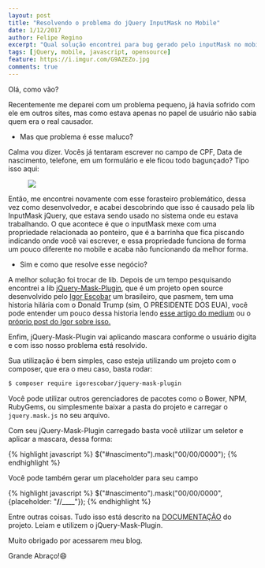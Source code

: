 ```yaml
---
layout: post
title: "Resolvendo o problema do jQuery InputMask no Mobile"
date: 1/12/2017
author: Felipe Regino
excerpt: "Qual solução encontrei para bug gerado pelo inputMask no mobile"
tags: [jQuery, mobile, javascript, opensource]
feature: https://i.imgur.com/G9AZEZo.jpg
comments: true
---
```


Olá, como vão?

Recentemente me deparei com um problema pequeno, já havia sofrido com ele em outros sites, mas como estava apenas no papel de usuário não sabia quem era o real causador.

- Mas que problema é esse maluco?

Calma vou dizer. Vocês já tentaram escrever no campo de CPF, Data de nascimento, telefone, em um formulário e ele ficou todo bagunçado? Tipo isso aqui:

<figure>
	<img src="https://i.imgur.com/3vu59jS.gif">
</figure>

Então, me encontrei novamente com esse forasteiro problemático, dessa vez como desenvolvedor, e acabei descobrindo que isso é causado pela lib InputMask jQuery, que estava sendo usado no sistema onde eu estava trabalhando. O que acontece é que o inputMask mexe com uma propriedade relacionada ao ponteiro, que é a barrinha que fica piscando indicando onde você vai escrever, e essa propriedade funciona de forma um pouco diferente no mobile e acaba não funcionando da melhor forma.

- Sim e como que resolve esse negócio?

A melhor solução foi trocar de lib. Depois de um tempo pesquisando encontrei a lib [jQuery-Mask-Plugin](https://github.com/igorescobar/jQuery-Mask-Plugin), que é um projeto open source desenvolvido pelo [Igor Escobar](https://twitter.com/igorescobar) um brasileiro, que pasmem, tem uma historia hilária com o Donald Trump (sim, O PRESIDENTE DOS EUA), você pode entender um pouco dessa historia lendo [esse artigo do medium](https://blog.chibicode.com/you-can-submit-a-pull-request-to-inject-arbitrary-js-code-into-donald-trumps-site-here-s-how-782aa6a17a56) ou o [próprio post do Igor sobre isso.](http://www.igorescobar.com/blog/2016/08/21/ive-the-chance-to-troll-donald-trump-but-i-didnt/)  

Enfim, jQuery-Mask-Plugin vai aplicando mascara conforme o usuário digita e com isso nosso problema está resolvido.

Sua utilização é bem simples, caso esteja utilizando um projeto com o composer, que era o meu caso, basta rodar:
``` bash
$ composer require igorescobar/jquery-mask-plugin
```

Você pode utilizar outros gerenciadores de pacotes como o Bower, NPM, RubyGems, ou simplesmente baixar a pasta do projeto e carregar o ```jquery.mask.js``` no seu arquivo.

Com seu jQuery-Mask-Plugin carregado basta você utilizar um seletor e aplicar a mascara, dessa forma:

{% highlight javascript %}
$("#nascimento").mask("00/00/0000");
{% endhighlight %}

Você pode também gerar um placeholder para seu campo

{% highlight javascript %}
$("#nascimento").mask("00/00/0000", {placeholder: "__/__/____"});
{% endhighlight %}

Entre outras coisas. Tudo isso está descrito na [DOCUMENTAÇÃO](https://igorescobar.github.io/jQuery-Mask-Plugin/docs.html) do projeto. Leiam e utilizem o jQuery-Mask-Plugin.

Muito obrigado por acessarem meu blog.

Grande Abraço!😄
